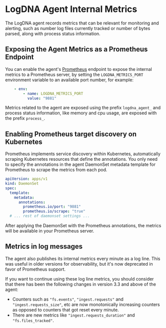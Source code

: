 # LogDNA Agent Internal Metrics

The LogDNA agent records metrics that can be relevant for monitoring and alerting, such as number log files currently
tracked or number of bytes parsed, along with process status information.

## Exposing the Agent Metrics as a Prometheus Endpoint 

You can enable the agent's [Prometheus][prometheus] endpoint to expose the internal metrics to a Prometheus server,
by setting the `LOGDNA_METRICS_PORT` environment variable to an available port number, for example:

```yaml
    - env:
        - name: LOGDNA_METRICS_PORT
          value: "9881"
```

Metrics related to the agent are exposed using the prefix `logdna_agent_` and process status information, like memory
and cpu usage, are exposed with the prefix `process_`.

## Enabling Prometheus target discovery on Kubernetes

Prometheus implements service discovery within Kubernetes, automatically scraping Kubernetes resources that
define the annotations. You only need to specify the annotations in the agent DaemonSet metadata template for
Prometheus to scrape the metrics from each pod.

```yaml
apiVersion: apps/v1
kind: DaemonSet
spec:
  template:
    metadata:
      annotations:
        prometheus.io/port: "9881"
        prometheus.io/scrape: "true"
  # ... rest of daemonset settings ...
```

After applying the DaemonSet with the Prometheus annotations, the metrics will be available in your Prometheus server.

## Metrics in log messages

The agent also publishes its internal metrics every minute as a log line. This was useful in older versions for
observability, but it's now deprecated in favor of Prometheus support.

If you want to continue using these log line metrics, you should consider that there has been the following changes in
version 3.3 and above of the agent:

- Counters such as `"fs.events"`, `"ingest.requests"` and `"ingest.requests_size"`, etc are now monotonically
increasing counters as opposed to counters that got reset every minute.
- There are new metrics like `"ingest.requests_duration"` and `"fs.files_tracked"`.

[prometheus]: https://prometheus.io/
